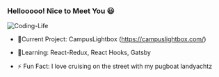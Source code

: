### Hellooooo! Nice to Meet You 😃

![Coding-Life](https://media.giphy.com/media/fAnzw6YK33jMwzp5wp/giphy.gif)

-  🔭Current Project: CampusLightbox (https://campuslightbox.com/)

-  🌱Learning: React-Redux, React Hooks, Gatsby

- ⚡ Fun Fact: I love cruising on the street with my pugboat landyachtz

<!--
**LanguageXange/LanguageXange** is a ✨ _special_ ✨ repository because its `README.md` (this file) appears on your GitHub profile.

Here are some ideas to get you started:

-  I’m currently working on ...
-  I’m currently learning ...
- 👯 I’m looking to collaborate on ...
- 🤔 I’m looking for help with ...
- 💬 Ask me about ...
- 📫 How to reach me: ...
- 😄 Pronouns: ...
-  Fun fact: ...
-->
